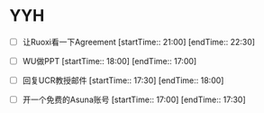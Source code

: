 # YYH
- [ ] 让Ruoxi看一下Agreement [startTime:: 21:00]  [endTime:: 22:30]
- [ ] WU做PPT [startTime:: 18:00]  [endTime:: 17:00]
- [ ] 回复UCR教授邮件 [startTime:: 17:30]  [endTime:: 18:00]
- [ ] 开一个免费的Asuna账号 [startTime:: 17:00]  [endTime:: 17:30]

